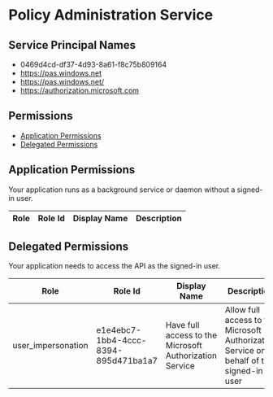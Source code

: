 # Policy Administration Service
## Service Principal Names
- 0469d4cd-df37-4d93-8a61-f8c75b809164
- https://pas.windows.net
- https://pas.windows.net/
- https://authorization.microsoft.com

 ## Permissions
- [Application Permissions](#application-permissions)
- [Delegated Permissions](#delegated-permissions)

## Application Permissions
Your application runs as a background service or daemon without a signed-in user.

| Role | Role Id | Display Name | Description |
|---|---|---|---|

## Delegated Permissions
Your application needs to access the API as the signed-in user. 

| Role | Role Id | Display Name | Description |
|---|---|---|---|
| user_impersonation | e1e4ebc7-1bb4-4ccc-8394-895d471ba1a7 | Have full access to the Microsoft Authorization Service | Allow full access to the Microsoft Authorization Service on behalf of the signed-in user |

